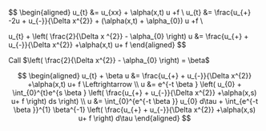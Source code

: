 $$
\begin{aligned}
u_{t} &= u_{xx} + \alpha(x,t) u +f \\
u_{t} &= \frac{u_{+} -2u + u_{-}}{\Delta x^{2}} + (\alpha(x,t) + \alpha_{0}) u +f \\

u_{t} + \left( \frac{2}{\Delta x ^{2}} - \alpha_{0} \right) u  &= \frac{u_{+} + u_{-}}{\Delta x^{2}} +\alpha(x,t) u+ f
\end{aligned}
$$

Call $\left( \frac{2}{\Delta x^{2}} - \alpha_{0} \right) = \beta$

$$
\begin{aligned}
u_{t} +  \beta u  &= \frac{u_{+} + u_{-}}{\Delta x^{2}} +\alpha(x,t) u+ f  \Leftrightarrow \\
u &= e^{-t \beta }
\left(
     u_{0}  + \int_{0}^{t}e^{s \beta }
    \left(
        \frac{u_{+} + u_{-}}{\Delta x^{2}} +\alpha(x,s) u+ f
     \right)
     ds
\right)  \\
u &=
     \int_{0}^{e^{-t \beta }} u_{0} d\tau  + \int_{e^{-t \beta }}^{1}
     \beta^{-1}
    \left(
        \frac{u_{+} + u_{-}}{\Delta x^{2}} +\alpha(x,s) u+ f
     \right)
     d\tau
\end{aligned}
$$
